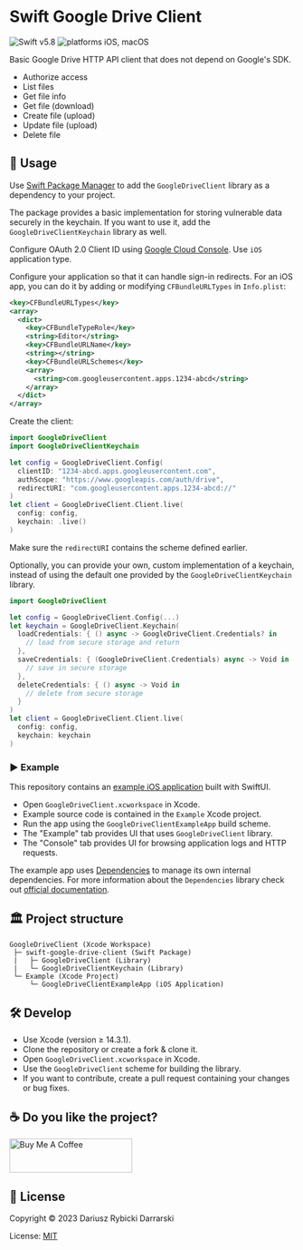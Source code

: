 # Swift Google Drive Client

![Swift v5.8](https://img.shields.io/badge/swift-v5.8-orange.svg)
![platforms iOS, macOS](https://img.shields.io/badge/platforms-iOS,_macOS-blue.svg)

Basic Google Drive HTTP API client that does not depend on Google's SDK.

- Authorize access
- List files
- Get file info
- Get file (download)
- Create file (upload)
- Update file (upload)
- Delete file

## 📖 Usage

Use [Swift Package Manager](https://swift.org/package-manager/) to add the `GoogleDriveClient` library as a dependency to your project. 

The package provides a basic implementation for storing vulnerable data securely in the keychain. If you want to use it, add the `GoogleDriveClientKeychain` library as well.

Configure OAuth 2.0 Client ID using [Google Cloud Console](https://console.cloud.google.com/). Use `iOS` application type.

Configure your application so that it can handle sign-in redirects. For an iOS app, you can do it by adding or modifying `CFBundleURLTypes` in `Info.plist`:

```xml
<key>CFBundleURLTypes</key>
<array>
  <dict>
    <key>CFBundleTypeRole</key>
    <string>Editor</string>
    <key>CFBundleURLName</key>
    <string></string>
    <key>CFBundleURLSchemes</key>
    <array>
      <string>com.googleusercontent.apps.1234-abcd</string>
    </array>
  </dict>
</array>
```

Create the client:

```swift
import GoogleDriveClient
import GoogleDriveClientKeychain

let config = GoogleDriveClient.Config(
  clientID: "1234-abcd.apps.googleusercontent.com",
  authScope: "https://www.googleapis.com/auth/drive",
  redirectURI: "com.googleusercontent.apps.1234-abcd://"
)
let client = GoogleDriveClient.Client.live(
  config: config,
  keychain: .live()
)
```

Make sure the `redirectURI` contains the scheme defined earlier.

Optionally, you can provide your own, custom implementation of a keychain, instead of using the default one provided by the `GoogleDriveClientKeychain` library.

```swift
import GoogleDriveClient

let config = GoogleDriveClient.Config(...)
let keychain = GoogleDriveClient.Keychain(
  loadCredentials: { () async -> GoogleDriveClient.Credentials? in
    // load from secure storage and return
  },
  saveCredentials: { (GoogleDriveClient.Credentials) async -> Void in
    // save in secure storage
  },
  deleteCredentials: { () async -> Void in
    // delete from secure storage
  }
)
let client = GoogleDriveClient.Client.live(
  config: config,
  keychain: keychain
)
``` 

### ▶️ Example

This repository contains an [example iOS application](Example/GoogleDriveClientExampleApp) built with SwiftUI.

- Open `GoogleDriveClient.xcworkspace` in Xcode.
- Example source code is contained in the `Example` Xcode project.
- Run the app using the `GoogleDriveClientExampleApp` build scheme.
- The "Example" tab provides UI that uses `GoogleDriveClient` library.
- The "Console" tab provides UI for browsing application logs and HTTP requests.

The example app uses [Dependencies](https://github.com/pointfreeco/swift-dependencies) to manage its own internal dependencies. For more information about the `Dependencies` library check out [official documentation](https://pointfreeco.github.io/swift-dependencies/main/documentation/dependencies).

## 🏛 Project structure

```
GoogleDriveClient (Xcode Workspace)
 ├─ swift-google-drive-client (Swift Package)
 |   ├─ GoogleDriveClient (Library)
 |   └─ GoogleDriveClientKeychain (Library)
 └─ Example (Xcode Project)
     └─ GoogleDriveClientExampleApp (iOS Application)
```

## 🛠 Develop

- Use Xcode (version ≥ 14.3.1).
- Clone the repository or create a fork & clone it.
- Open `GoogleDriveClient.xcworkspace` in Xcode.
- Use the `GoogleDriveClient` scheme for building the library.
- If you want to contribute, create a pull request containing your changes or bug fixes.

## ☕️ Do you like the project?

<a href="https://www.buymeacoffee.com/darrarski" target="_blank"><img src="https://cdn.buymeacoffee.com/buttons/v2/default-yellow.png" alt="Buy Me A Coffee" height="60" width="217" style="height: 60px !important;width: 217px !important;" ></a>

## 📄 License

Copyright © 2023 Dariusz Rybicki Darrarski

License: [MIT](LICENSE)
